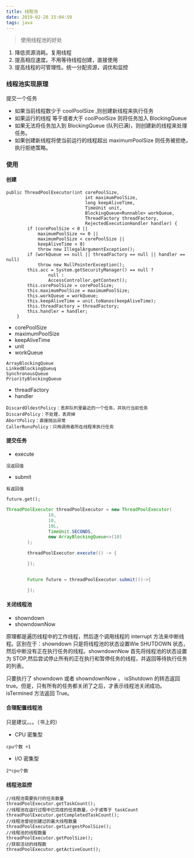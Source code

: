 ```yaml
---
title: 线程池
date: 2019-02-20 15:04:59
tags: java
---
```


> 使用线程池的好处

1. 降低资源消耗。复用线程
2. 提高相应速度。不用等待线程创建，直接使用
3. 提高线程的可管理性。统一分配资源，调优和监控

### 线程池实现原理

提交一个任务
- 如果当前线程数少于 coolPoolSize ,则创建新线程来执行任务
- 如果运行的线程 等于或者大于 coolPoolSize 则将任务加入 BlockingQueue
- 如果无法将任务加入到 BlockingQueue (队列已满)，则创建新的线程来处理任务。
- 如果创建新线程将使当前运行的线程超出 maximumPoolSize 则任务被拒绝，执行拒绝策略。

<!--more-->

### 使用

#### 创建

```
public ThreadPoolExecutor(int corePoolSize,
                              int maximumPoolSize,
                              long keepAliveTime,
                              TimeUnit unit,
                              BlockingQueue<Runnable> workQueue,
                              ThreadFactory threadFactory,
                              RejectedExecutionHandler handler) {
        if (corePoolSize < 0 ||
            maximumPoolSize <= 0 ||
            maximumPoolSize < corePoolSize ||
            keepAliveTime < 0)
            throw new IllegalArgumentException();
        if (workQueue == null || threadFactory == null || handler == null)
            throw new NullPointerException();
        this.acc = System.getSecurityManager() == null ?
                null :
                AccessController.getContext();
        this.corePoolSize = corePoolSize;
        this.maximumPoolSize = maximumPoolSize;
        this.workQueue = workQueue;
        this.keepAliveTime = unit.toNanos(keepAliveTime);
        this.threadFactory = threadFactory;
        this.handler = handler;
    }
```
- corePoolSize
- maximumPoolSize
- keepAliveTime
- unit
- workQueue
```
ArrayBlockingQueue
LinkedBlockingQueuq
SynchronousQueue
PriorityBlockingQueue
```
- threadFactory
- handler
```
DiscardOldestPolicy：丢弃队列里最近的一个任务，并执行当前任务
DiscardPolicy：不处理，丢弃掉
AbortPolicy：直接抛出异常
CallerRunsPolicy：只用调用者所在线程来执行任务
```

#### 提交任务

- execute

```
没返回值
```
- submit

```
有返回值

future.get();
```

```java
ThreadPoolExecutor threadPoolExecutor = new ThreadPoolExecutor(
                10,
                10,
                10L,
                TimeUnit.SECONDS,
                new ArrayBlockingQueue<>(10)
        );

        threadPoolExecutor.execute(() -> {

        });


        Future future = threadPoolExecutor.submit(()->{

        });
```

#### 关闭线程池

- showndown
- showndownNow

原理都是遍历线程中的工作线程，然后逐个调用线程的 interrupt 方法来中断线程。区别在于：showndown 只是将线程池的状态设置Wie SHUTDOWN 状态，然后中断没有正在执行任务的线程。showndownNow 首先将线程池的状态设置为 STOP,然后尝试停止所有的正在执行和暂停任务的线程，并返回等待执行任务的列表。


只要执行了 showndown 或者 showndownNow ， isShutdown 的转态返回 true。但是，只有所有的任务都关闭了之后，才表示线程池关闭成功。isTermined 方法返回 True。

#### 合理配置线程池

只是建议。。。（书上的）

- CPU 密集型
```
cpu个数 +1 
```
- I/O 密集型
```
2*cpu个数
```

#### 线程池监控

```
//线程池需要执行的任务数量
threadPoolExecutor.getTaskCount();
//线程池在运行过程中已完成的任务数量，小于或等于 taskCount
threadPoolExecutor.getCompletedTaskCount();
//线程池曾经创建过的最大线程数量
threadPoolExecutor.getLargestPoolSize();
//线程池的线程数量
threadPoolExecutor.getPoolSize();
//获取活动的线程数
threadPoolExecutor.getActiveCount();
```


